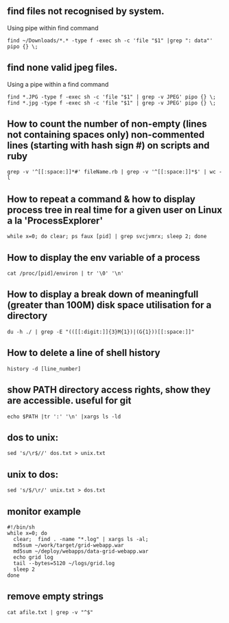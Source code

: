 

## find files not recognised by system. 

Using pipe within find command

    find ~/Downloads/*.* -type f -exec sh -c 'file "$1" |grep ": data"' pipo {} \;
    
## find none valid jpeg files. 

Using a pipe within a find command

    find *.JPG -type f -exec sh -c 'file "$1" | grep -v JPEG' pipo {} \;
    find *.jpg -type f -exec sh -c 'file "$1" | grep -v JPEG' pipo {} \;

## How to count the number of non-empty (lines not containing spaces only) non-commented lines (starting with hash sign #) on scripts and ruby

    grep -v '^[[:space:]]*#' fileName.rb | grep -v '^[[:space:]]*$' | wc -l


## How to repeat a command & how to display process tree in real time for a given user on Linux a la 'ProcessExplorer'

    while x=0; do clear; ps faux [pid] | grep svcjvmrx; sleep 2; done

## How to display the env variable of a process

    cat /proc/[pid]/environ | tr '\0' '\n'

## How to display a break down of meaningfull (greater than 100M) disk space utilisation for a directory

    du -h ./ | grep -E "(([[:digit:]]{3}M{1})|(G{1}))[[:space:]]"


## How to delete a line of shell history

    history -d [line_number]

## show PATH directory access rights, show they are accessible. useful for git

    echo $PATH |tr ':' '\n' |xargs ls -ld

## dos to unix:

    sed 's/\r$//' dos.txt > unix.txt

## unix to dos:

    sed 's/$/\r/' unix.txt > dos.txt

## monitor example

    #!/bin/sh
    while x=0; do
      clear;  find . -name "*.log" | xargs ls -al;
      md5sum ~/work/target/grid-webapp.war
      md5sum ~/deploy/webapps/data-grid-webapp.war
      echo grid log
      tail --bytes=5120 ~/logs/grid.log
      sleep 2
    done

## remove empty strings

    cat afile.txt | grep -v "^$"
